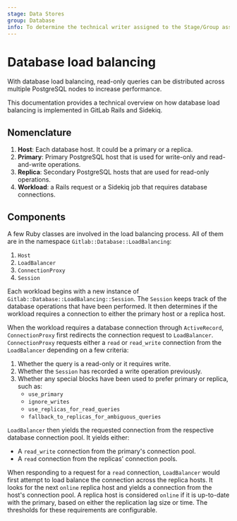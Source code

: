 ```yaml
---
stage: Data Stores
group: Database
info: To determine the technical writer assigned to the Stage/Group associated with this page, see https://about.gitlab.com/handbook/product/ux/technical-writing/#assignments
---
```


# Database load balancing

With database load balancing, read-only queries can be distributed across multiple
PostgreSQL nodes to increase performance.

This documentation provides a technical overview on how database load balancing
is implemented in GitLab Rails and Sidekiq.

## Nomenclature

1. **Host**: Each database host. It could be a primary or a replica.
1. **Primary**: Primary PostgreSQL host that is used for write-only and read-and-write operations.
1. **Replica**: Secondary PostgreSQL hosts that are used for read-only operations.
1. **Workload**: a Rails request or a Sidekiq job that requires database connections.

## Components

A few Ruby classes are involved in the load balancing process. All of them are
in the namespace `Gitlab::Database::LoadBalancing`:

1. `Host`
1. `LoadBalancer`
1. `ConnectionProxy`
1. `Session`

Each workload begins with a new instance of `Gitlab::Database::LoadBalancing::Session`.
The `Session` keeps track of the database operations that have been performed. It then
determines if the workload requires a connection to either the primary host or a replica host.

When the workload requires a database connection through `ActiveRecord`,
`ConnectionProxy` first redirects the connection request to `LoadBalancer`.
`ConnectionProxy` requests either a `read` or `read_write` connection from the `LoadBalancer`
depending on a few criteria:

1. Whether the query is a read-only or it requires write.
1. Whether the `Session` has recorded a write operation previously.
1. Whether any special blocks have been used to prefer primary or replica, such as:
   - `use_primary`
   - `ignore_writes`
   - `use_replicas_for_read_queries`
   - `fallback_to_replicas_for_ambiguous_queries`

`LoadBalancer` then yields the requested connection from the respective database connection pool.
It yields either:

- A `read_write` connection from the primary's connection pool.
- A `read` connection from the replicas' connection pools.

When responding to a request for a `read` connection, `LoadBalancer` would
first attempt to load balance the connection across the replica hosts.
It looks for the next `online` replica host and yields a connection from the host's connection pool.
A replica host is considered `online` if it is up-to-date with the primary, based on
either the replication lag size or time. The thresholds for these requirements are configurable.
